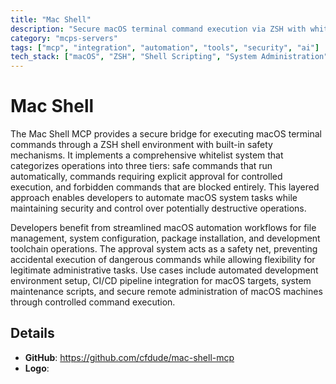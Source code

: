 ```yaml
---
title: "Mac Shell"
description: "Secure macOS terminal command execution via ZSH with whitelist-based safety controls for approved, approval-required, or forbidden operations."
category: "mcps-servers"
tags: ["mcp", "integration", "automation", "tools", "security", "ai"]
tech_stack: ["macOS", "ZSH", "Shell Scripting", "System Administration", "Automation"]
---
```


# Mac Shell

The Mac Shell MCP provides a secure bridge for executing macOS terminal commands through a ZSH shell environment with built-in safety mechanisms. It implements a comprehensive whitelist system that categorizes operations into three tiers: safe commands that run automatically, commands requiring explicit approval for controlled execution, and forbidden commands that are blocked entirely. This layered approach enables developers to automate macOS system tasks while maintaining security and control over potentially destructive operations.

Developers benefit from streamlined macOS automation workflows for file management, system configuration, package installation, and development toolchain operations. The approval system acts as a safety net, preventing accidental execution of dangerous commands while allowing flexibility for legitimate administrative tasks. Use cases include automated development environment setup, CI/CD pipeline integration for macOS targets, system maintenance scripts, and secure remote administration of macOS machines through controlled command execution.

## Details

- **GitHub**: https://github.com/cfdude/mac-shell-mcp
- **Logo**: 
